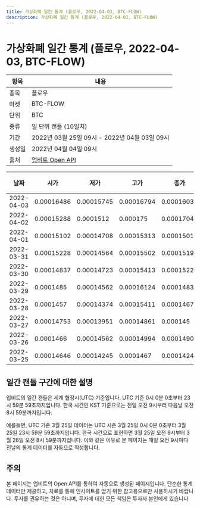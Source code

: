 ```yaml
---
title: 가상화폐 일간 통계 (플로우, 2022-04-03, BTC-FLOW)
description: 가상화폐 일간 통계 (플로우, 2022-04-03, BTC-FLOW)
---
```



가상화폐 일간 통계 (플로우, 2022-04-03, BTC-FLOW)
===

|항목|내용|
|--|--|
|종목|플로우|
|마켓|BTC-FLOW|
|단위|BTC|
|종류|일 단위 캔들 (10일치)|
|기간|2022년 03월 25일 09시 - 2022년 04월 03일 09시|
|생성일|2022년 04월 04일 09시|
|출처|[업비트 Open API](https://docs.upbit.com)|


|날짜|시가|저가|고가|종가|비고|
|--|--|--|--|--|--|
|2022-04-03|0.00016486|0.00015745|0.00016794|0.00016037|    |
|2022-04-02|0.00015288|0.0001512|0.000175|0.00017048|    |
|2022-04-01|0.00015102|0.00014708|0.00015313|0.0001501|    |
|2022-03-31|0.00015228|0.00014564|0.00015502|0.00015191|    |
|2022-03-30|0.00014837|0.00014723|0.00015413|0.00015226|    |
|2022-03-29|0.0001485|0.00014562|0.00016124|0.00014837|    |
|2022-03-28|0.0001457|0.00014374|0.00015411|0.00014674|    |
|2022-03-27|0.00014753|0.00013951|0.00014861|0.000145|    |
|2022-03-26|0.0001466|0.00014562|0.00014994|0.00014909|    |
|2022-03-25|0.00014646|0.00014245|0.0001467|0.00014245|    |


일간 캔들 구간에 대한 설명
---


업비트의 일간 캔들은 세계 협정시(UTC) 기준입니다. 
UTC 기준 0시 0분 0초부터 23시 59분 59초까지입니다. 
한국 시간인 KST 기준으로는 전일 오전 9시부터 다음날 오전 8시 59분까지입니다. 


예를들면, UTC 기준 3월 25일 데이터는 UTC 시준 3월 25일 0시 0분 0초부터 3월 25일 23시 59분 59초까지입니다. 
한국 시간으로 표현하면 3월 25일 오전 9시부터 3월 26일 오전 8시 59분까지입니다. 
이와 같은 이유로 본 페이지는 매일 오전 9시마다 전날의 통계 데이터를 자동으로 작성합니다. 


주의
---


본 페이지는 업비트의 Open API를 통하여 자동으로 생성된 페이지입니다. 
단순한 통계 데이터만 제공하고, 자료를 통해 인사이트를 얻기 위한 참고용으로만 사용하시기 바랍니다. 
투자를 권유하는 것은 아니며, 투자에 대한 모든 책임은 투자자 본인에게 있습니다. 
